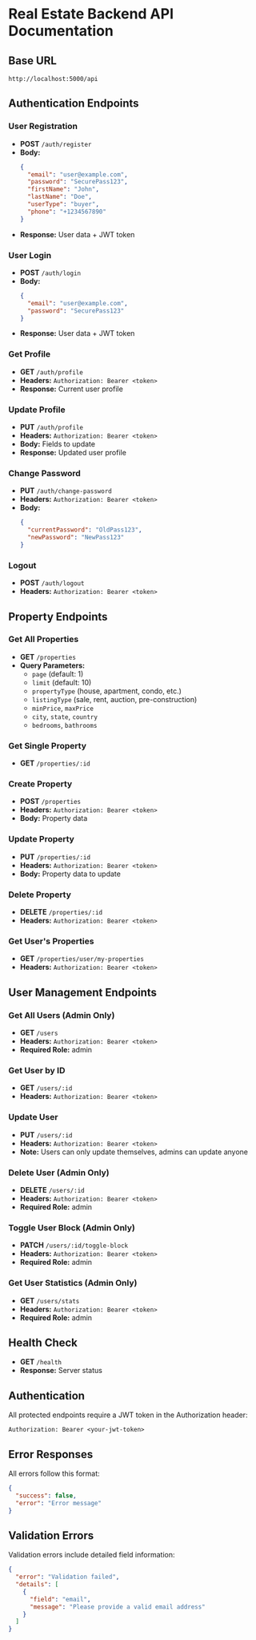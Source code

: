 # Real Estate Backend API Documentation

## Base URL
```
http://localhost:5000/api
```

## Authentication Endpoints

### User Registration
- **POST** `/auth/register`
- **Body:**
  ```json
  {
    "email": "user@example.com",
    "password": "SecurePass123",
    "firstName": "John",
    "lastName": "Doe",
    "userType": "buyer",
    "phone": "+1234567890"
  }
  ```
- **Response:** User data + JWT token

### User Login
- **POST** `/auth/login`
- **Body:**
  ```json
  {
    "email": "user@example.com",
    "password": "SecurePass123"
  }
  ```
- **Response:** User data + JWT token

### Get Profile
- **GET** `/auth/profile`
- **Headers:** `Authorization: Bearer <token>`
- **Response:** Current user profile

### Update Profile
- **PUT** `/auth/profile`
- **Headers:** `Authorization: Bearer <token>`
- **Body:** Fields to update
- **Response:** Updated user profile

### Change Password
- **PUT** `/auth/change-password`
- **Headers:** `Authorization: Bearer <token>`
- **Body:**
  ```json
  {
    "currentPassword": "OldPass123",
    "newPassword": "NewPass123"
  }
  ```

### Logout
- **POST** `/auth/logout`
- **Headers:** `Authorization: Bearer <token>`

## Property Endpoints

### Get All Properties
- **GET** `/properties`
- **Query Parameters:**
  - `page` (default: 1)
  - `limit` (default: 10)
  - `propertyType` (house, apartment, condo, etc.)
  - `listingType` (sale, rent, auction, pre-construction)
  - `minPrice`, `maxPrice`
  - `city`, `state`, `country`
  - `bedrooms`, `bathrooms`

### Get Single Property
- **GET** `/properties/:id`

### Create Property
- **POST** `/properties`
- **Headers:** `Authorization: Bearer <token>`
- **Body:** Property data

### Update Property
- **PUT** `/properties/:id`
- **Headers:** `Authorization: Bearer <token>`
- **Body:** Property data to update

### Delete Property
- **DELETE** `/properties/:id`
- **Headers:** `Authorization: Bearer <token>`

### Get User's Properties
- **GET** `/properties/user/my-properties`
- **Headers:** `Authorization: Bearer <token>`

## User Management Endpoints

### Get All Users (Admin Only)
- **GET** `/users`
- **Headers:** `Authorization: Bearer <token>`
- **Required Role:** admin

### Get User by ID
- **GET** `/users/:id`
- **Headers:** `Authorization: Bearer <token>`

### Update User
- **PUT** `/users/:id`
- **Headers:** `Authorization: Bearer <token>`
- **Note:** Users can only update themselves, admins can update anyone

### Delete User (Admin Only)
- **DELETE** `/users/:id`
- **Headers:** `Authorization: Bearer <token>`
- **Required Role:** admin

### Toggle User Block (Admin Only)
- **PATCH** `/users/:id/toggle-block`
- **Headers:** `Authorization: Bearer <token>`
- **Required Role:** admin

### Get User Statistics (Admin Only)
- **GET** `/users/stats`
- **Headers:** `Authorization: Bearer <token>`
- **Required Role:** admin

## Health Check
- **GET** `/health`
- **Response:** Server status

## Authentication
All protected endpoints require a JWT token in the Authorization header:
```
Authorization: Bearer <your-jwt-token>
```

## Error Responses
All errors follow this format:
```json
{
  "success": false,
  "error": "Error message"
}
```

## Validation Errors
Validation errors include detailed field information:
```json
{
  "error": "Validation failed",
  "details": [
    {
      "field": "email",
      "message": "Please provide a valid email address"
    }
  ]
}
```
